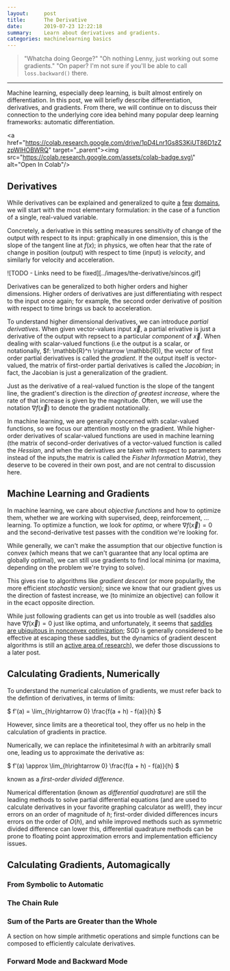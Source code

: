 ```yaml
---
layout:     post
title:      The Derivative
date:       2019-07-23 12:22:18
summary:    Learn about derivatives and gradients.
categories: machinelearning basics
---
```


> "Whatcha doing George?" "Oh nothing Lenny, just working out some gradients." "On paper? I'm not sure if you'll be able to call `loss.backward()` there.   

---

Machine learning, especially deep learning, is built almost entirely on differentiation. In this post, we will briefly describe differentiation, derivatives, and gradients. From there, we will continue on to discuss their connection to the underlying core idea behind many popular deep learning frameworks: automatic differentiation.

<a href=\"https://colab.research.google.com/drive/1pD4Lnr1Gs8S3KiUT86D1zZzpWlHOBWRQ" target=\"_parent\"><img src=\"https://colab.research.google.com/assets/colab-badge.svg\" alt=\"Open In Colab\"/></a>

## Derivatives

While derivatives can be explained and generalized to quite [a](#TODO) [few](#TODO) [domains](#TODO), we will start with the most elementary formulation: in the case of a function of a single, real-valued variable.

Concretely, a derivative in this setting measures sensitivity of change of the output with respect to its input: graphically in one dimension, this is the slope of the tangent line at $f(x)$; in physics, we often hear that the rate of change in position (output) with respect to time (input) is _velocity_, and similarly for velocity and acceleration.

![TODO - Links need to be fixed][../images/the-derivative/sincos.gif]

Derivatives can be generalized to both higher orders and higher dimensions. Higher orders of derivatives are just differentiating with respect to the input once again; for example, the second order derivative of position with respect to time brings us back to acceleration.

To understand higher dimensional derivatives, we can introduce _partial derivatives_. When given vector-values input $\vec{x}$, a partial erivative is just a derivative of the output with repsect to a particular _component_ of $\vec{x}$. When dealing with scalar-valued functions (i.e the output is a scalar, or notationally, $f: \mathbb{R}^n \rightarrow \mathbb{R}), the vector of first order partial derivatives is called the _gradient_. If the output itself is vector-valued, the matrix of first-order partial derivatives is called the _Jacobian_; in fact, the Jacobian is just a generalization of the gradient.

Just as the derivative of a real-valued function is the slope of the tangent line, the gradient's direction is the _direction of greatest increase_, where the rate of that increase is given by the magnitude. Often, we will use the notation $\nabla f(\vec{x})$ to denote the gradient notationally.

In machine learning, we are generally concerned with scalar-valued functions, so we focus our attention mostly on the gradient. While higher-order derivatives of scalar-valued functions are used in machine learning (the matrix of second-order derivatives of a vector-valued function is called the _Hessian_, and when the derivatives are taken with respect to parameters instead of the inputs,the matrix is called the _Fisher Information Matrix_), they deserve to be covered in their own post, and are not central to discussion here.

## Machine Learning and Gradients

In machine learning, we care about _objective functions_ and how to optimize them, whether we are working with supervised, deep, reinforcement, ... learning. To optimize a function, we look for _optima_, or where $\nabla f(\vec{x}) = 0$ and the second-derivative test passes with the condition we're looking for. 

While generally, we can't make the assumption that our objective function is convex (which means that we can't guarantee that any local optima are globally optimal), we can still use gradients to find local minima (or maxima, depending on the problem we're trying to solve).

This gives rise to algorithms like _gradient descent_ (or more popularlly, the more efficient _stochastic_ version); since we know that our gradient gives us the direction of fastest increase, we (to minimize an objective) can follow it in the ecact opposite direction.

While just following gradients can get us into trouble as well (saddles also have $\nabla f(\vec{x}) = 0$ just like optima, and unfortunately, it seems that [saddles are ubiquitous in nonconvex optimization](#TODO); SGD is generally considered to be effective at escaping these saddles, but the dynamics of gradient descent algorithms is still an [active area of research](#TODO)), we defer those discussions to a later post.

## Calculating Gradients, Numerically

To understand the numerical calculation of gradients, we must refer back to the defintion of derivatives, in terms of limits:

$ f'(a) = \lim_{h\rightarrow 0} \frac{f(a + h) - f(a)}{h} $

However, since limits are a theoretical tool, they offer us no help in the calculation of gradients in practice.

Numerically, we can replace the infinitetesimal $h$ with an arbitrarily small one, leading us to approximate the derivative as:

$ f'(a) \approx \lim_{h\rightarrow 0} \frac{f(a + h) - f(a)}{h} $

known as a _first-order divided difference_.

Numerical differentation (known as _differential quadrature_) are still the leading methods to solve partial differential equations (and are used to calculate derivatives in your favorite graphing calculator as well!), they incur errors on an order of magnitude of $h$; first-order divided differences incurs errors on the order of $O(h)$, and while improved methods such as symmetric divided difference can lower this, differential quadrature methods can be prone to floating point approximation errors and implementation efficiency issues.

## Calculating Gradients, Automagically

### From Symbolic to Automatic

### The Chain Rule

### Sum of the Parts are Greater than the Whole

A section on how simple arithmetic operations and simple functions can be composed to efficiently calculate derivatives.

### Forward Mode and Backward Mode
 
